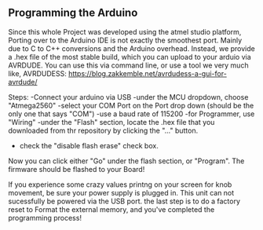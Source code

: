 ## Programming the Arduino

Since this whole Project was developed using the atmel studio platform, Porting over to the Arduino IDE is not exactly the smoothest port. 
Mainly due to C to C++ conversions and the Arduino overhead. 
Instead, we provide a .hex file of the most stable build, which you can upload to your arduio via AVRDUDE. 
You can use this via command line, or use a tool we very much like, AVRDUDESS:
https://blog.zakkemble.net/avrdudess-a-gui-for-avrdude/

Steps:
-Connect your arduino via USB
-under the MCU dropdown, choose "Atmega2560"
-select your COM Port on the Port drop down (should be the only one that says "COM")
-use a baud rate of 115200
-for Programmer, use "Wiring"
-under the "Flash" section, locate the .hex file that you downloaded from thr repository by clicking the "..." button.
- check the "disable flash erase" check box.

Now you can click either "Go" under the flash section, or "Program". The firmware should be flashed to your Board!


If you experience some crazy values printng on your screen for knob movement, be sure your power supply is plugged in. This unit can not sucessfully be powered via the USB port. 
the last step is to do a factory reset to Format the external memory, and you've completed the programming process!